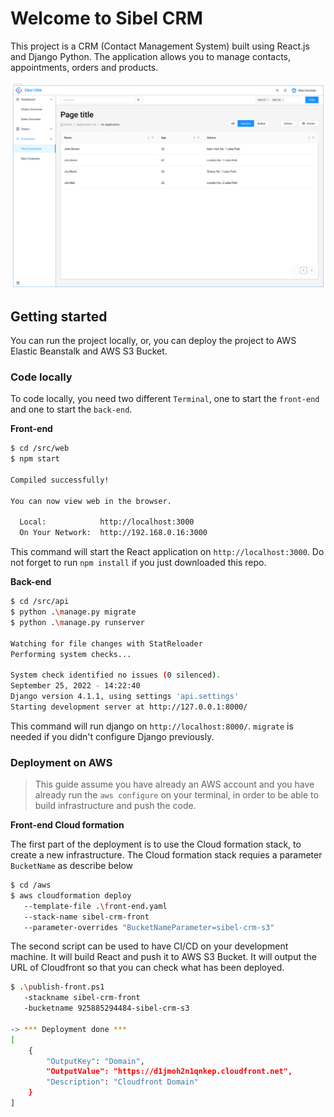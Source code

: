 # Welcome to Sibel CRM

This project is a CRM (Contact Management System) built using React.js and Django Python. The application allows you to manage contacts, appointments, orders and products.

![Mockup](/docs/img-01.png)

## Getting started

You can run the project locally, or, you can deploy the project to AWS Elastic Beanstalk and AWS S3 Bucket.

### Code locally

To code locally, you need two different `Terminal`, one to start the `front-end` and one to start the `back-end`.

**Front-end**

```bash
$ cd /src/web
$ npm start

Compiled successfully!

You can now view web in the browser.

  Local:            http://localhost:3000
  On Your Network:  http://192.168.0.16:3000
```

This command will start the React application on `http://localhost:3000`. Do not forget to run `npm install` if you just downloaded this repo.

**Back-end**

```bash
$ cd /src/api
$ python .\manage.py migrate
$ python .\manage.py runserver

Watching for file changes with StatReloader
Performing system checks...

System check identified no issues (0 silenced).
September 25, 2022 - 14:22:40
Django version 4.1.1, using settings 'api.settings'
Starting development server at http://127.0.0.1:8000/
```

This command will run django on `http://localhost:8000/`. `migrate` is needed if you didn't configure Django previously.

### Deployment on AWS

 > This guide assume you have already an AWS account and you have already run the `aws configure` on your terminal, in order to be able to build infrastructure and push the code.

**Front-end Cloud formation**

The first part of the deployment is to use the Cloud formation stack, to create a new infrastructure. The Cloud formation stack requies a parameter `BucketName` as describe below

```bash
$ cd /aws
$ aws cloudformation deploy 
   --template-file .\front-end.yaml 
   --stack-name sibel-crm-front 
   --parameter-overrides "BucketNameParameter=sibel-crm-s3"
```

The second script can be used to have CI/CD on your development machine. It will build React and push it to AWS S3 Bucket. It will output the URL of Cloudfront so that you can check what has been deployed.

```bash
$ .\publish-front.ps1 
   -stackname sibel-crm-front 
   -bucketname 925885294484-sibel-crm-s3

-> *** Deployment done ***
[
    {
        "OutputKey": "Domain",
        "OutputValue": "https://d1jmoh2n1qnkep.cloudfront.net",
        "Description": "Cloudfront Domain"
    }
]
```